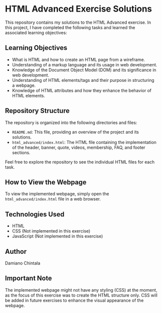 # HTML Advanced Exercise Solutions

This repository contains my solutions to the HTML Advanced exercise. In this project, I have completed the following tasks and learned the associated learning objectives:

## Learning Objectives

- What is HTML and how to create an HTML page from a wireframe.
- Understanding of a markup language and its usage in web development.
- Knowledge of the Document Object Model (DOM) and its significance in web development.
- Understanding of HTML elements/tags and their purpose in structuring a webpage.
- Knowledge of HTML attributes and how they enhance the behavior of HTML elements.

## Repository Structure

The repository is organized into the following directories and files:

- `README.md`: This file, providing an overview of the project and its solutions.
- `html_advanced/index.html`: The HTML file containing the implementation of the header, banner, quote, videos, membership, FAQ, and footer sections.

Feel free to explore the repository to see the individual HTML files for each task.

## How to View the Webpage

To view the implemented webpage, simply open the `html_advanced/index.html` file in a web browser.

## Technologies Used

- HTML
- CSS (Not implemented in this exercise)
- JavaScript (Not implemented in this exercise)

## Author

Damiano Chintala

## Important Note

The implemented webpage might not have any styling (CSS) at the moment, as the focus of this exercise was to create the HTML structure only. CSS will be added in future exercises to enhance the visual appearance of the webpage.
